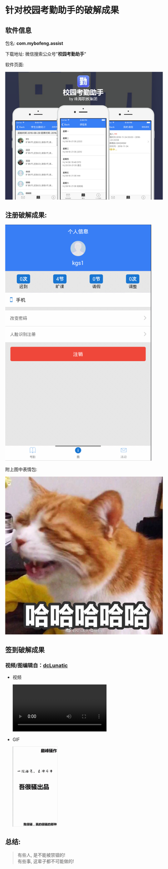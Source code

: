 # 针对校园考勤助手的破解成果

## 软件信息

包名: **com.mybofeng.assist**

下载地址: 微信搜索公众号"**校园考勤助手**"

软件页面:

![](res/01.png)

## 注册破解成果:

![](res/02.gif)

附上图中表情包:

![](res/03.jpg)

## 签到破解成果

### 视频/图编辑自：[dcLunatic](https://github.com/dcLunatic)

- 视频

  <video src="res/sign_example.flv">浏览器不支持视频播放</video>

- GIF

  ![](res/sign_example.gif)

## 总结:

>有些人, 是不能被禁锢的!<br>有些事, 这辈子都不可能做的!
